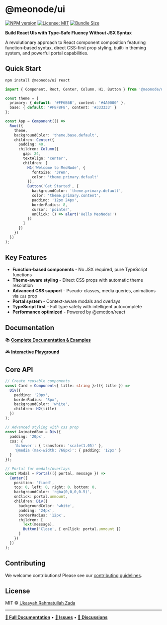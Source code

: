# @meonode/ui

[![NPM version](https://img.shields.io/npm/v/@meonode/ui.svg?style=flat)](https://www.npmjs.com/package/@meonode/ui)
[![License: MIT](https://img.shields.io/badge/License-MIT-yellow.svg)](https://opensource.org/licenses/MIT)
[![Bundle Size](https://img.shields.io/bundlephobia/minzip/@meonode/ui)](https://bundlephobia.com/package/@meonode/ui)

**Build React UIs with Type-Safe Fluency Without JSX Syntax**

A revolutionary approach to React component composition featuring function-based syntax, direct CSS-first prop styling, built-in theming system, and powerful portal capabilities.

## Quick Start

```bash
npm install @meonode/ui react
```

```typescript
import { Component, Root, Center, Column, H1, Button } from '@meonode/ui';

const theme = {
  primary: { default: '#FF6B6B', content: '#4A0000' },
  base: { default: '#F8F8F8', content: '#333333' }
};

const App = Component(() =>
  Root({
    theme,
    backgroundColor: 'theme.base.default',
    children: Center({
      padding: 40,
      children: Column({
        gap: 24,
        textAlign: 'center',
        children: [
          H1('Welcome to MeoNode', {
            fontSize: '3rem',
            color: 'theme.primary.default'
          }),
          Button('Get Started', {
            backgroundColor: 'theme.primary.default',
            color: 'theme.primary.content',
            padding: '12px 24px',
            borderRadius: 8,
            cursor: 'pointer',
            onClick: () => alert('Hello MeoNode!')
          })
        ]
      })
    })
  })
);
```

## Key Features

- **Function-based components** - No JSX required, pure TypeScript functions
- **Theme-aware styling** - Direct CSS props with automatic theme resolution
- **Advanced CSS support** - Pseudo-classes, media queries, animations via `css` prop
- **Portal system** - Context-aware modals and overlays
- **TypeScript first** - Full type safety with intelligent autocomplete
- **Performance optimized** - Powered by @emotion/react

## Documentation

📚 **[Complete Documentation & Examples](https://meonode-ui.vercel.app)**

🎮 **[Interactive Playground](https://codesandbox.io/p/github/l7aromeo/react-meonode/main?import=true)**

## Core API

```typescript
// Create reusable components
const Card = Component<{ title: string }>(({ title }) =>
  Div({
    padding: '20px',
    borderRadius: '8px',
    backgroundColor: 'white',
    children: H2(title)
  })
);

// Advanced styling with css prop
const AnimatedBox = Div({
  padding: '20px',
  css: {
    '&:hover': { transform: 'scale(1.05)' },
    '@media (max-width: 768px)': { padding: '12px' }
  }
});

// Portal for modals/overlays
const Modal = Portal(({ portal, message }) =>
  Center({
    position: 'fixed',
    top: 0, left: 0, right: 0, bottom: 0,
    backgroundColor: 'rgba(0,0,0,0.5)',
    onClick: portal.unmount,
    children: Div({
      backgroundColor: 'white',
      padding: '24px',
      borderRadius: '12px',
      children: [
        Text(message),
        Button('Close', { onClick: portal.unmount })
      ]
    })
  })
);
```

## Contributing

We welcome contributions! Please see our [contributing guidelines](https://github.com/l7aromeo/meonode-ui/blob/main/CONTRIBUTING.md).

## License

MIT © [Ukasyah Rahmatullah Zada](https://github.com/l7aromeo)

---

**[📖 Full Documentation](https://meonode-ui.vercel.app)** • **[🐛 Issues](https://github.com/l7aromeo/meonode-ui/issues)** • **[💬 Discussions](https://github.com/l7aromeo/meonode-ui/discussions)**

